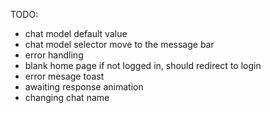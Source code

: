 TODO:
- chat model default value
- chat model selector move to the message bar
- error handling 
- blank home page if not logged in, should redirect to login 
- error mesage toast 
- awaiting response animation 
- changing chat name